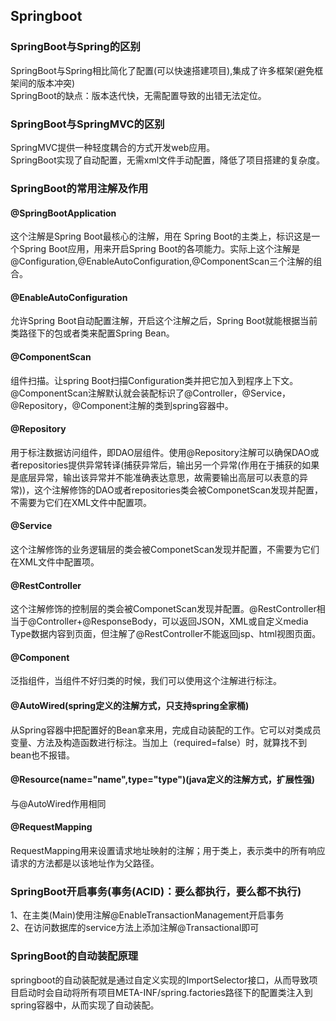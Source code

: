 ## Springboot  
### SpringBoot与Spring的区别  
SpringBoot与Spring相比简化了配置(可以快速搭建项目),集成了许多框架(避免框架间的版本冲突)  
SpringBoot的缺点：版本迭代快，无需配置导致的出错无法定位。  
### SpringBoot与SpringMVC的区别  
SpringMVC提供一种轻度耦合的方式开发web应用。  
SpringBoot实现了自动配置，无需xml文件手动配置，降低了项目搭建的复杂度。
### SpringBoot的常用注解及作用  
#### @SpringBootApplication
这个注解是Spring Boot最核心的注解，用在 Spring Boot的主类上，标识这是一个Spring Boot应用，用来开启Spring Boot的各项能力。实际上这个注解是@Configuration,@EnableAutoConfiguration,@ComponentScan三个注解的组合。  
#### @EnableAutoConfiguration
允许Spring Boot自动配置注解，开启这个注解之后，Spring Boot就能根据当前类路径下的包或者类来配置Spring Bean。  
#### @ComponentScan  
组件扫描。让spring Boot扫描Configuration类并把它加入到程序上下文。@ComponentScan注解默认就会装配标识了@Controller，@Service，@Repository，@Component注解的类到spring容器中。  
#### @Repository  
用于标注数据访问组件，即DAO层组件。使用@Repository注解可以确保DAO或者repositories提供异常转译(捕获异常后，输出另一个异常(作用在于捕获的如果是底层异常，输出该异常并不能准确表达意思，故需要输出高层可以表意的异常))，这个注解修饰的DAO或者repositories类会被ComponetScan发现并配置，不需要为它们在XML文件中配置项。  
#### @Service  
这个注解修饰的业务逻辑层的类会被ComponetScan发现并配置，不需要为它们在XML文件中配置项。  
#### @RestController  
这个注解修饰的控制层的类会被ComponetScan发现并配置。@RestController相当于@Controller+@ResponseBody，可以返回JSON，XML或自定义media Type数据内容到页面，但注解了@RestController不能返回jsp、html视图页面。  
#### @Component  
泛指组件，当组件不好归类的时候，我们可以使用这个注解进行标注。  
#### @AutoWired(spring定义的注解方式，只支持spring全家桶)  
从Spring容器中把配置好的Bean拿来用，完成自动装配的工作。它可以对类成员变量、方法及构造函数进行标注。当加上（required=false）时，就算找不到bean也不报错。  
#### @Resource(name="name",type="type")(java定义的注解方式，扩展性强)  
与@AutoWired作用相同  
#### @RequestMapping  
 RequestMapping用来设置请求地址映射的注解；用于类上，表示类中的所有响应请求的方法都是以该地址作为父路径。  

### SpringBoot开启事务(事务(ACID)：要么都执行，要么都不执行)  
1、在主类(Main)使用注解@EnableTransactionManagement开启事务  
2、在访问数据库的service方法上添加注解@Transactional即可  

### SpringBoot的自动装配原理  
springboot的自动装配就是通过自定义实现的ImportSelector接口，从而导致项目启动时会自动将所有项目META-INF/spring.factories路径下的配置类注入到spring容器中，从而实现了自动装配。 






